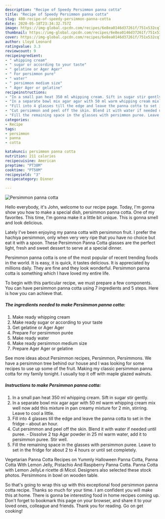 ```yaml
---
description: "Recipe of Speedy Persimmon panna cotta"
title: "Recipe of Speedy Persimmon panna cotta"
slug: 480-recipe-of-speedy-persimmon-panna-cotta
date: 2020-05-18T23:34:32.757Z
image: https://img-global.cpcdn.com/recipes/6e8ea0146d37261f/751x532cq70/persimmon-panna-cotta-recipe-main-photo.jpg
thumbnail: https://img-global.cpcdn.com/recipes/6e8ea0146d37261f/751x532cq70/persimmon-panna-cotta-recipe-main-photo.jpg
cover: https://img-global.cpcdn.com/recipes/6e8ea0146d37261f/751x532cq70/persimmon-panna-cotta-recipe-main-photo.jpg
author: Lloyd Leonard
ratingvalue: 3.3
reviewcount: 9
recipeingredient:
- " whipping cream"
- " sugar or according to your taste"
- " gelatine or Ager Ager"
- " For persimmon pure"
- " water"
- " persimmon medium size"
- " Ager Ager or gelatine"
recipeinstructions:
- "In a small pan heat 350 ml whipping cream. Sift in sugar stir gently."
- "In a separate bowl mix agar agar with 50 ml warm whipping cream mix well now add this mixture in pan creamy mixture for 2 min, stirring. Leave to cool a little."
- "Fill into 4 glasses till the edge and leave the panna cotta to set in the fridge – about an hour."
- "Cut persimmon and peel off the skin. Blend it with water if needed until puree. Dissolve 2 tsp Agar powder in 25 ml warm water, add it to persimmon puree. Stir well."
- "Fill the remaining space in the glasses with persimmon puree. Leave to set in the fridge for about 2 to 4 hours or until set completely."
categories:
- Recipe
tags:
- persimmon
- panna
- cotta

katakunci: persimmon panna cotta 
nutrition: 211 calories
recipecuisine: American
preptime: "PT30M"
cooktime: "PT50M"
recipeyield: "3"
recipecategory: Dinner

---
```



![Persimmon panna cotta](https://img-global.cpcdn.com/recipes/6e8ea0146d37261f/751x532cq70/persimmon-panna-cotta-recipe-main-photo.jpg)

Hello everybody, it's John, welcome to our recipe page. Today, I'm gonna show you how to make a special dish, persimmon panna cotta. One of my favorites. This time, I'm gonna make it a little bit unique. This is gonna smell and look delicious.

Lately I&#39;ve been enjoying my panna cotta with persimmon fruit. I prefer the hachiya persimmon, only when very very ripe that you have no choice but eat it with a spoon. These Persimmon Panna Cotta glasses are the perfect light, fresh and sweet dessert to serve at a special dinner.

Persimmon panna cotta is one of the most popular of recent trending foods in the world. It is easy, it is quick, it tastes delicious. It is appreciated by millions daily. They are fine and they look wonderful. Persimmon panna cotta is something which I have loved my entire life.


To begin with this particular recipe, we must prepare a few components. You can have persimmon panna cotta using 7 ingredients and 5 steps. Here is how you can achieve that.

<!--inarticleads1-->

##### The ingredients needed to make Persimmon panna cotta:

1. Make ready  whipping cream
1. Make ready  sugar or according to your taste
1. Get  gelatine or Ager Ager
1. Prepare  For persimmon purée
1. Make ready  water
1. Make ready  persimmon medium size
1. Prepare  Ager Ager or gelatine


See more ideas about Persimmon recipes, Persimmon, Persimmons. We have a persimmon tree behind our house and I was looking for some recipes to use up some of the fruit. Making my classic persimmon panna cotta for my family tonight. I usually top it off with maple glazed walnuts. 

<!--inarticleads2-->

##### Instructions to make Persimmon panna cotta:

1. In a small pan heat 350 ml whipping cream. Sift in sugar stir gently.
1. In a separate bowl mix agar agar with 50 ml warm whipping cream mix well now add this mixture in pan creamy mixture for 2 min, stirring. Leave to cool a little.
1. Fill into 4 glasses till the edge and leave the panna cotta to set in the fridge – about an hour.
1. Cut persimmon and peel off the skin. Blend it with water if needed until puree. - Dissolve 2 tsp Agar powder in 25 ml warm water, add it to persimmon puree. Stir well.
1. Fill the remaining space in the glasses with persimmon puree. Leave to set in the fridge for about 2 to 4 hours or until set completely.


Vegetarian Panna Cotta Recipes on Yummly Halloween Panna Cotta, Panna Cotta With Lemon Jelly, Pistachio And Raspberry Panna Cotta. Panna Cotta with Lemon JellyLe ricette di Micol. Designers also selected these stock photos. Persimmons in bowl on wooden table. 

So that's going to wrap this up with this exceptional food persimmon panna cotta recipe. Thanks so much for your time. I am confident you will make this at home. There is gonna be interesting food in home recipes coming up. Don't forget to bookmark this page on your browser, and share it to your loved ones, colleague and friends. Thank you for reading. Go on get cooking!
